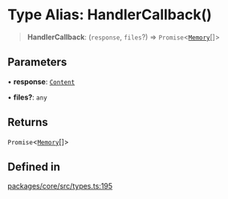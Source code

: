 # Type Alias: HandlerCallback()

> **HandlerCallback**: (`response`, `files`?) => `Promise`\<[`Memory`](../interfaces/Memory.md)[]\>

## Parameters

• **response**: [`Content`](../interfaces/Content.md)

• **files?**: `any`

## Returns

`Promise`\<[`Memory`](../interfaces/Memory.md)[]\>

## Defined in

[packages/core/src/types.ts:195](https://github.com/ai16z/eliza/blob/main/packages/core/src/types.ts#L195)
